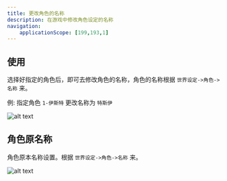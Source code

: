 ```yaml
---
title: 更改角色的名称
description: 在游戏中修改角色设定的名称
navigation:
    applicationScope: [199,193,1]
---
```


## 使用

选择好指定的角色后，即可去修改角色的名称，角色的名称根据 `世界设定->角色->名称` 来。

例: 指定角色 `1-伊斯特` 更改名称为 `特斯伊`

![alt text](https://assbak.gcw.wiki/gcw/image/zh_hans/commands/actor/changeactorname/image.png)

## 角色原名称

角色原本名称设置。根据 `世界设定->角色->名称` 来。

![alt text](https://assbak.gcw.wiki/gcw/image/zh_hans/commands/actor/changeactorname/image-1.png)
